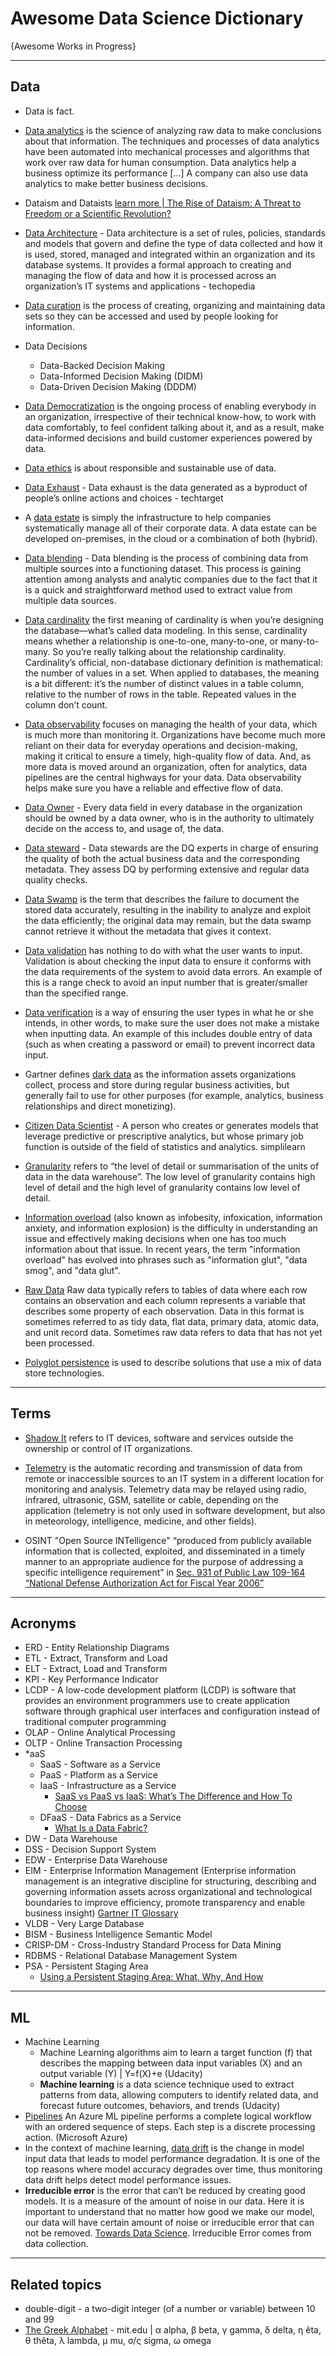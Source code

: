# Awesome Data Science Dictionary
{Awesome Works in Progress}


-----
## Data
* Data is fact.
* [Data analytics](https://www.investopedia.com/terms/d/data-analytics.asp) is the science of analyzing raw data to make conclusions about that information. The techniques and processes of data analytics have been automated into mechanical processes and algorithms that work over raw data for human consumption. Data analytics help a business optimize its performance [...] A company can also use data analytics to make better business decisions.
* Dataism and Dataists [learn more | The Rise of Dataism: A Threat to Freedom or a Scientific Revolution?](https://singularityhub.com/2018/09/30/the-rise-of-dataism-a-threat-to-freedom-or-a-scientific-revolution/)
* [Data Architecture](https://www.techopedia.com/definition/6730/data-architecture) - Data architecture is a set of rules, policies, standards and models that govern and define the type of data collected and how it is used, stored, managed and integrated within an organization and its database systems. It provides a formal approach to creating and managing the flow of data and how it is processed across an organization’s IT systems and applications - techopedia

* [Data curation](https://searchbusinessanalytics.techtarget.com/definition/data-curation) is the process of creating, organizing and maintaining data sets so they can be accessed and used by people looking for information.
* Data Decisions
  * Data-Backed Decision Making
  * Data-Informed Decision Making (DIDM)
  * Data-Driven Decision Making (DDDM) 

* [Data Democratization](https://dataled.academy/data-democratization/) is the ongoing process of enabling everybody in an organization, irrespective of their technical know-how, to work with data comfortably, to feel confident talking about it, and as a result, make data-informed decisions and build customer experiences powered by data.

* [Data ethics](https://dataethics.eu/data-ethics-principles/) is about responsible and sustainable use of data. 

* [Data Exhaust](https://whatis.techtarget.com/definition/data-exhaust) - Data exhaust is the data generated as a byproduct of people’s online actions and choices - techtarget

* A [data estate](https://www.forbes.com/sites/forbestechcouncil/2019/04/05/why-the-modern-day-corporation-should-consider-a-data-estate/) is simply the infrastructure to help companies systematically manage all of their corporate data. A data estate can be developed on-premises, in the cloud or a combination of both (hybrid).

* [Data blending](https://www.datawatch.com/what-is-data-blending/) - Data blending is the process of combining data from multiple sources into a functioning dataset. This process is gaining attention among analysts and analytic companies due to the fact that it is a quick and straightforward method used to extract value from multiple data sources.
* [Data cardinality](https://orangematter.solarwinds.com/2020/01/05/what-is-cardinality-in-a-database/) the first meaning of cardinality is when you’re designing the database—what’s called data modeling. In this sense, cardinality means whether a relationship is one-to-one, many-to-one, or many-to-many. So you’re really talking about the relationship cardinality. Cardinality’s official, non-database dictionary definition is mathematical: the number of values in a set. When applied to databases, the meaning is a bit different: it’s the number of distinct values in a table column, relative to the number of rows in the table. Repeated values in the column don’t count.
* [Data observability](https://www.datameer.com/what-is-data-observability/) focuses on managing the health of your data, which is much more than monitoring it.  Organizations have become much more reliant on their data for everyday operations and decision-making, making it critical to ensure a timely, high-quality flow of data.  And, as more data is moved around an organization, often for analytics, data pipelines are the central highways for your data.  Data observability helps make sure you have a reliable and effective flow of data.
* [Data Owner](https://www.dataminingapps.com/2018/05/what-is-the-difference-between-a-data-owner-and-a-data-steward/) - Every data field in every database in the organization should be owned by a data owner, who is in the authority to ultimately decide on the access to, and usage of, the data.

* [Data steward](https://www.dataminingapps.com/2018/05/what-is-the-difference-between-a-data-owner-and-a-data-steward/) - Data stewards are the DQ experts in charge of ensuring the quality of both the actual business data and the corresponding metadata.  They assess DQ by performing extensive and regular data quality checks.  

* [Data Swamp](https://intersog.com/blog/what-is-the-difference-between-data-lakes-data-marts-data-swamps-and-data-cubes/) is the term that describes the failure to document the stored data accurately, resulting in the inability to analyze and exploit the data efficiently; the original data may remain, but the data swamp cannot retrieve it without the metadata that gives it context.

* [Data validation](https://www.mytutor.co.uk/answers/3636/GCSE/Computing/What-is-the-difference-between-data-verification-and-data-validation/) has nothing to do with what the user wants to input. Validation is about checking the input data to ensure it conforms with the data requirements of the system to avoid data errors. An example of this is a range check to avoid an input number that is greater/smaller than the specified range.

* [Data verification](https://www.mytutor.co.uk/answers/3636/GCSE/Computing/What-is-the-difference-between-data-verification-and-data-validation/) is a way of ensuring the user types in what he or she intends, in other words, to make sure the user does not make a mistake when inputting data. An example of this includes double entry of data (such as when creating a password or email) to prevent incorrect data input.

* Gartner defines [dark data](https://www.gartner.com/en/information-technology/glossary/dark-data) as the information assets organizations collect, process and store during regular business activities, but generally fail to use for other purposes (for example, analytics, business relationships and direct monetizing). 

* [Citizen Data Scientist](https://www.simplilearn.com/citizen-data-scientists-article) - A person who creates or generates models that leverage predictive or prescriptive analytics, but whose primary job function is outside of the field of statistics and analytics. simplilearn


* [Granularity](https://www.datasciencecentral.com/profiles/blogs/modelling-a-data-warehouse) refers to “the level of detail or summarisation of the units of data in the data warehouse”. The low level of granularity contains high level of detail and the high level of granularity contains low level of detail.

* [Information overload](https://en.wikipedia.org/wiki/Information_overload) (also known as infobesity, infoxication, information anxiety, and information explosion) is the difficulty in understanding an issue and effectively making decisions when one has too much information about that issue. In recent years, the term "information overload" has evolved into phrases such as "information glut", "data smog", and "data glut".

* [Raw Data](https://www.displayr.com/what-is-raw-data/) Raw data typically refers to tables of data where each row contains an observation and each column represents a variable that describes some property of each observation. Data in this format is sometimes referred to as tidy data, flat data, primary data, atomic data, and unit record data. Sometimes raw data refers to data that has not yet been processed.

* [Polyglot persistence](https://docs.microsoft.com/en-us/azure/architecture/guide/technology-choices/data-store-overview) is used to describe solutions that use a mix of data store technologies. 
-----

## Terms
* [Shadow It](https://www.gartner.com/en/information-technology/glossary/shadow) refers to IT devices, software and services outside the ownership or control of IT organizations.

* [Telemetry](https://stackify.com/telemetry-tutorial/) is the automatic recording and transmission of data from remote or inaccessible sources to an IT system in a different location for monitoring and analysis. Telemetry data may be relayed using radio, infrared, ultrasonic, GSM, satellite or cable, depending on the application (telemetry is not only used in software development, but also in meteorology, intelligence, medicine, and other fields).

* OSINT "Open Source INTelligence" “produced from publicly available information that is collected, exploited, and disseminated in a timely manner to an appropriate audience for the purpose of addressing a specific intelligence requirement” in [Sec. 931 of Public Law 109-164 “National Defense Authorization Act for
Fiscal Year 2006”](https://circabc.europa.eu/sd/a/c7b916b3-79cd-41dc-bce0-d900425629c0/Network%20Analysis%20and%20Web%20Analytics%20final.pdf)

-----

## Acronyms
* ERD   - Entity Relationship Diagrams
* ETL   - Extract, Transform and Load
* ELT   - Extract, Load and Transform
* KPI   - Key Performance Indicator
* LCDP  - A low-code development platform (LCDP) is software that provides an environment programmers use to create application software through graphical user interfaces and configuration instead of traditional computer programming
* OLAP  - Online Analytical Processing
* OLTP  - Online Transaction Processing
* *aaS
  * SaaS  - Software as a Service
  * PaaS  - Platform as a Service
  * IaaS  - Infrastructure as a Service
    * [SaaS vs PaaS vs IaaS: What’s The Difference and How To Choose](https://www.bmc.com/blogs/saas-vs-paas-vs-iaas-whats-the-difference-and-how-to-choose/)
  * DFaaS - Data Fabrics as a Service 
    * [What Is a Data Fabric?](https://www.netapp.com/us/info/what-is-data-fabric.aspx)
* DW    - Data Warehouse
* DSS   - Decision Support System
* EDW   - Enterprise Data Warehouse
* EIM   - Enterprise Information Management (Enterprise information management is an integrative discipline for structuring, describing and governing information assets across organizational and technological boundaries to improve efficiency, promote transparency and enable business insight) [Gartner IT Glossary](https://www.gartner.com/it-glossary/enterprise-information-management-eim)
* VLDB  - Very Large Database
* BISM  - Business Intelligence Semantic Model
* CRISP-DM - Cross-Industry Standard Process for Data Mining
* RDBMS - Relational Database Management System
* PSA   - Persistent Staging Area 
  * [Using a Persistent Staging Area: What, Why, And How](https://www.hansmichiels.com/2017/02/18/using-a-persistent-staging-area-what-why-and-how/)
  
  
-----

## ML
* Machine Learning
  * Machine Learning algorithms aim to learn a target function (f) that describes the mapping between data input variables (X) and an output variable (Y) | Y=f(X)+e (Udacity)
  * **Machine learning** is a data science technique used to extract patterns from data, allowing computers to identify related data, and forecast future outcomes, behaviors, and trends (Udacity)
* [Pipelines](https://docs.microsoft.com/azure/machine-learning/concept-ml-pipelines#what-are-azure-ml-pipelines) An Azure ML pipeline performs a complete logical workflow with an ordered sequence of steps. Each step is a discrete processing action. (Microsoft Azure)
* In the context of machine learning, [data drift](https://docs.microsoft.com/en-us/azure/machine-learning/how-to-monitor-data-drift#what-is-data-drift)  is the change in model input data that leads to model performance degradation. It is one of the top reasons where model accuracy degrades over time, thus monitoring data drift helps detect model performance issues.
* **Irreducible error** is the error that can’t be reduced by creating good models. It is a measure of the amount of noise in our data. Here it is important to understand that no matter how good we make our model, our data will have certain amount of noise or irreducible error that can not be removed. [Towards Data Science](https://towardsdatascience.com/understanding-the-bias-variance-tradeoff-165e6942b229). Irreducible Error comes from data collection.


-----

## Related topics
* double-digit - a two-digit integer (of a number or variable) between 10 and 99
* [The Greek Alphabet](https://web.mit.edu/jmorzins/www/greek-alphabet.html) - mit.edu | α	alpha, β	beta, γ	gamma, δ	delta, η	êta, θ	thêta, λ	lambda, μ	mu, σ/ς
sigma, ω	omega


